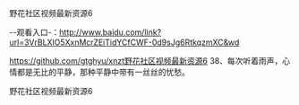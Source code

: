 野花社区视频最新资源6

--观看入口-：http://www.baidu.com/link?url=3VrBLXlO5XxnMcrZEiTidYCfCWF-0d9sJg6RtkqzmXC&wd

https://github.com/gtghyu/xnzt野花社区视频最新资源6	38、每次听着雨声，心情都是无比的平静，那种平静中带有一丝丝的忧愁。

野花社区视频最新资源6
